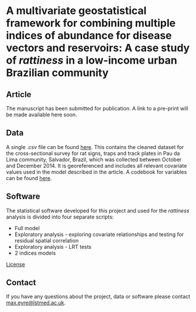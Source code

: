 # A multivariate geostatistical framework for combining multiple indices of abundance for disease vectors and reservoirs: A case study of *rattiness* in a low-income urban Brazilian community

## Article
The manuscript has been submitted for publication. A link to a pre-print will be made available here soon.

## Data
A single .csv file can be found [here](). This contains the cleaned dataset for the cross-sectional survey for rat signs, traps and track plates in Pau da Lima community, Salvador, Brazil, which was collected between October and December 2014. It is georeferenced and includes all relevant covariate values used in the model described in the article. A codebook for variables can be found [here]().

## Software
The statistical software developed for this project and used for the *rattiness* analysis is divided into four separate scripts: 

- Full model
- Exploratory analysis - exploring covariate relationships and testing for residual spatial correlation
- Exploratory analysis - LRT tests
- 2 indices models

[License](https://github.com/maxeyre/Rattiness-1/blob/master/LICENSE)

## Contact
If you have any questions about the project, data or software please contact max.eyre@lstmed.ac.uk.
